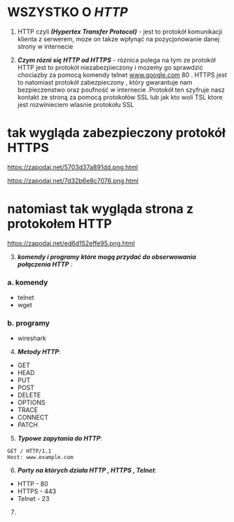 # WSZYSTKO O **_HTTP_**

1. HTTP czyli **_(Hypertex Transfer Protocol)_**  -  jest to protokół komunikacji klienta z serwerem, moze on takze wpłynąć na pozycjonowanie danej strony w internecie


2. **_Czym rózni się HTTP od HTTPS_** - róznica polega na tym ze protokół HTTP jest to protokół niezabezpieczony i mozemy go sprawdzić chociazby za pomocą komendy telnet www.google.com 80 . HTTPS jest to natomiast protokół zabezpieczony , który gwarantuje nam bezpieczenstwo oraz poufność w internecie .Protokół ten szyfruje nasz kontakt ze stroną za pomocą protokołów SSL lub jak kto woli TSL ktore jest rozwinieciem wlasnie protokołu SSL


# tak wygląda zabezpieczony protokół HTTPS

https://zapodaj.net/5703d37a891dd.png.html


https://zapodaj.net/7d32b6e8c7076.png.html


# natomiast tak wygląda strona z protokołem HTTP


https://zapodaj.net/ed6d152effe95.png.html


3. **_komendy i programy  które mogą przydać do obserwowania połączenia HTTP_** :
### a. komendy
* telnet 
* wget

### b. programy 
* wireshark


4. **_Metody HTTP_**:
* GET
* HEAD
* PUT
* POST 
* DELETE
* OPTIONS
* TRACE 
* CONNECT
* PATCH


5. **_Typowe zapytania do HTTP_**:
```
GET / HTTP/1.1
Host: www.example.com                                      
```


6. **_Porty na których działa HTTP , HTTPS , Telnet_**:
* HTTP - 80
* HTTPS - 443
* Telnet - 23

7.
